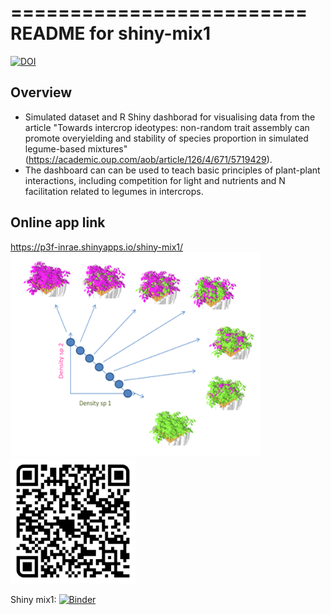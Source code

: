 
=========================
README for shiny-mix1
=========================
[![DOI](https://zenodo.org/badge/223148621.svg)](https://doi.org/10.57745/GOKEQT)
<script src="https://entrepot.recherche.data.gouv.fr/resources/js/widgets.js?persistentId=doi:10.57745/GOKEQT&amp;dvUrl=https://entrepot.recherche.data.gouv.fr&amp;widget=citation&amp;heightPx=150"></script>

## Overview

- Simulated dataset and R Shiny dashborad for visualising data from the article "Towards intercrop ideotypes: non-random trait assembly can promote overyielding and stability of species proportion in simulated legume-based mixtures" (https://academic.oup.com/aob/article/126/4/671/5719429). 
- The dashboard can can be used to teach basic principles of plant-plant interactions, including competition for light and nutrients and N facilitation related to legumes in intercrops.

## Online app link

https://p3f-inrae.shinyapps.io/shiny-mix1/
<img src="https://github.com/glouarn/ShinyApp-binder/blob/master/shiny-mix1/www/img-mix1.png" alt="QR code" width="400">
<img src="https://github.com/glouarn/ShinyApp-binder/blob/master/shiny-mix1/www/qr-code-binder-mix1.png" alt="QR code" width="200">

Shiny mix1: [![Binder](http://mybinder.org/badge_logo.svg)](https://mybinder.org/v2/gh/glouarn/ShinyApp-binder/master?urlpath=shiny/shiny-mix1/)



